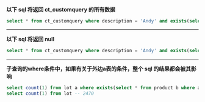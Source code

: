 
**以下 sql 将返回 ct_customquery 的所有数据**

```sql
select * from ct_customquery where description = 'Andy' and exists(select * from dual where rownum = 1)
```

------------

**以下 sql 将返回 null**

```sql
select * from ct_customquery where description = 'Andy' and exists(select * from dual where rownum = 0)
```

------------

**子查询的where条件中，如果有关于外边a表的条件，整个 sql 的结果都会被其影响**

```sql
select count(1) from lot a where exists(select * from product b where a.lotname = b.lotname)  -- 1787
select count(1) from lot -- 2470
```